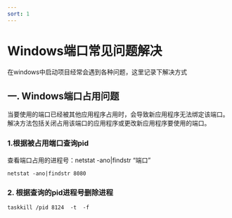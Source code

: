 ```yaml
---
sort: 1
---
```

# Windows端口常见问题解决
在windows中启动项目经常会遇到各种问题，这里记录下解决方式

## 一. Windows端口占用问题
当要使用的端口已经被其他应用程序占用时，会导致新应用程序无法绑定该端口。解决方法包括关闭占用该端口的应用程序或更改新应用程序要使用的端口。

### 1.根据被占用端口查询pid
查看端口占用的进程号：netstat -ano|findstr “端口”
```
netstat -ano|findstr 8080
```
### 2. 根据查询的pid进程号删除进程

```
taskkill /pid 8124  -t  -f
```